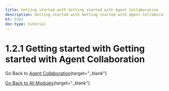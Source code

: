 ```yaml
---
title: Getting started with Getting started with Agent Collaboration
description: Getting started with Getting started with Agent Collaboration
kt: 5342
doc-type: tutorial
---
```

# 1.2.1 Getting started with Getting started with Agent Collaboration

Go Back to [Agent Collaboration](./agentcollaboration.md){target="_blank"}

[Go Back to All Modules](./../../../overview.md){target="_blank"}